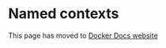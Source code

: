 # Named contexts

This page has moved to [Docker Docs website](https://docs.docker.com/build/ci/github-actions/examples/#named-contexts)

